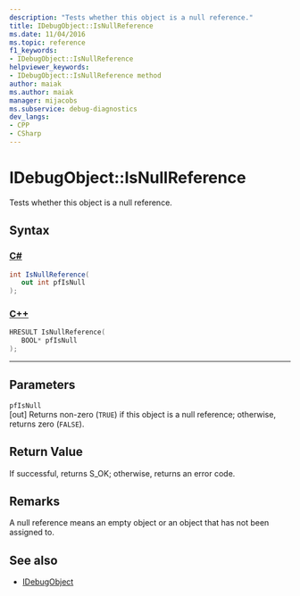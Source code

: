 ```yaml
---
description: "Tests whether this object is a null reference."
title: IDebugObject::IsNullReference
ms.date: 11/04/2016
ms.topic: reference
f1_keywords:
- IDebugObject::IsNullReference
helpviewer_keywords:
- IDebugObject::IsNullReference method
author: maiak
ms.author: maiak
manager: mijacobs
ms.subservice: debug-diagnostics
dev_langs:
- CPP
- CSharp
---
```

# IDebugObject::IsNullReference

Tests whether this object is a null reference.

## Syntax

### [C#](#tab/csharp)
```csharp
int IsNullReference(
   out int pfIsNull
);
```
### [C++](#tab/cpp)
```cpp
HRESULT IsNullReference( 
   BOOL* pfIsNull
);
```
---

## Parameters
`pfIsNull`\
[out] Returns non-zero (`TRUE`) if this object is a null reference; otherwise, returns zero (`FALSE`).

## Return Value
 If successful, returns S_OK; otherwise, returns an error code.

## Remarks
 A null reference means an empty object or an object that has not been assigned to.

## See also
- [IDebugObject](../../../extensibility/debugger/reference/idebugobject.md)
